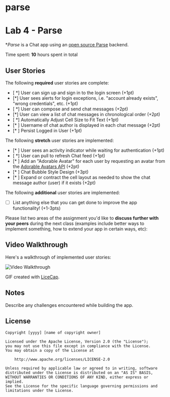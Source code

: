 # parse
# Lab 4 - Parse

**Parse* is a Chat app using an [open source Parse](http://parseplatform.org/) backend.

Time spent: **10** hours spent in total

## User Stories

The following **required** user stories are complete:

- [ *] User can sign up and sign in to the login screen (+1pt)
- [*] User sees alerts for login exceptions, i.e. "account already exists", "wrong credentials", etc. (+1pt)
- [ *] User can compose and send chat messages (+2pt)
- [*] User can view a list of chat messages in chronological order (+2pt)
- [ *] Automatically Adjust Cell Size to Fit Text (+1pt)
- [* ] Username of chat author is displayed in each chat message (+2pt)
- [* ] Persist Logged in User (+1pt)

The following **stretch** user stories are implemented:

- [* ] User sees an activity indicator while waiting for authentication (+1pt)
- [ *] User can pull to refresh Chat feed (+1pt)
- [* ] Add an "Adorable Avatar" for each user by requesting an avatar from the [Adorable Avatars API](https://github.com/adorableio/avatars-api) (+2pt)
- [* ] Chat Bubble Style Design (+3pt)
- [* ] Expand or contract the cell layout as needed to show the chat message author (user) if it exists (+2pt)

The following **additional** user stories are implemented:

- [ ] List anything else that you can get done to improve the app functionality! (+1-3pts)

Please list two areas of the assignment you'd like to **discuss further with your peers** during the next class (examples include better ways to implement something, how to extend your app in certain ways, etc):


## Video Walkthrough

Here's a walkthrough of implemented user stories:

<img src='http://i.imgur.com/link/to/your/gif/file.gif' title='Video Walkthrough' width='' alt='Video Walkthrough' />

GIF created with [LiceCap](http://www.cockos.com/licecap/).

## Notes

Describe any challenges encountered while building the app.

## License

    Copyright [yyyy] [name of copyright owner]

    Licensed under the Apache License, Version 2.0 (the "License");
    you may not use this file except in compliance with the License.
    You may obtain a copy of the License at

        http://www.apache.org/licenses/LICENSE-2.0

    Unless required by applicable law or agreed to in writing, software
    distributed under the License is distributed on an "AS IS" BASIS,
    WITHOUT WARRANTIES OR CONDITIONS OF ANY KIND, either express or implied.
    See the License for the specific language governing permissions and
    limitations under the License.
